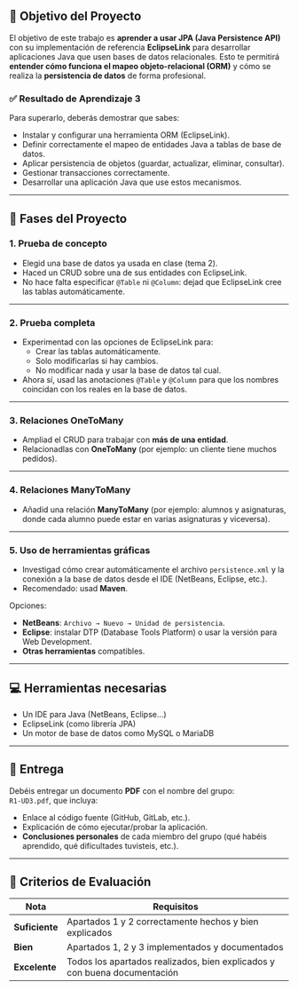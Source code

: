 ## 🧩 **Objetivo del Proyecto**

El objetivo de este trabajo es **aprender a usar JPA (Java Persistence API)** con su implementación de referencia **EclipseLink** para desarrollar aplicaciones Java que usen bases de datos relacionales. Esto te permitirá **entender cómo funciona el mapeo objeto-relacional (ORM)** y cómo se realiza la **persistencia de datos** de forma profesional.

### ✅ Resultado de Aprendizaje 3

Para superarlo, deberás demostrar que sabes:

- Instalar y configurar una herramienta ORM (EclipseLink).
- Definir correctamente el mapeo de entidades Java a tablas de base de datos.
- Aplicar persistencia de objetos (guardar, actualizar, eliminar, consultar).
- Gestionar transacciones correctamente.
- Desarrollar una aplicación Java que use estos mecanismos.
---
## 📌 **Fases del Proyecto**

### 1. **Prueba de concepto**

- Elegid una base de datos ya usada en clase (tema 2).
- Haced un CRUD sobre una de sus entidades con EclipseLink.
- No hace falta especificar `@Table` ni `@Column`: dejad que EclipseLink cree las tablas automáticamente.

---

### 2. **Prueba completa**

- Experimentad con las opciones de EclipseLink para:
    - Crear las tablas automáticamente.
    - Solo modificarlas si hay cambios.
    - No modificar nada y usar la base de datos tal cual.
- Ahora sí, usad las anotaciones `@Table` y `@Column` para que los nombres coincidan con los reales en la base de datos.

---

### 3. **Relaciones OneToMany**

- Ampliad el CRUD para trabajar con **más de una entidad**.
- Relacionadlas con **OneToMany** (por ejemplo: un cliente tiene muchos pedidos).

---

### 4. **Relaciones ManyToMany**

- Añadid una relación **ManyToMany** (por ejemplo: alumnos y asignaturas, donde cada alumno puede estar en varias asignaturas y viceversa).

---

### 5. **Uso de herramientas gráficas**

- Investigad cómo crear automáticamente el archivo `persistence.xml` y la conexión a la base de datos desde el IDE (NetBeans, Eclipse, etc.).
- Recomendado: usad **Maven**.

Opciones:

- **NetBeans**: `Archivo → Nuevo → Unidad de persistencia`.
- **Eclipse**: instalar DTP (Database Tools Platform) o usar la versión para Web Development.
- **Otras herramientas** compatibles.

---

## 💻 Herramientas necesarias

- Un IDE para Java (NetBeans, Eclipse…)
- EclipseLink (como librería JPA)
- Un motor de base de datos como MySQL o MariaDB

---

## 📄 **Entrega**

Debéis entregar un documento **PDF** con el nombre del grupo:  
`R1-UD3.pdf`, que incluya:

- Enlace al código fuente (GitHub, GitLab, etc.).
- Explicación de cómo ejecutar/probar la aplicación.
- **Conclusiones personales** de cada miembro del grupo (qué habéis aprendido, qué dificultades tuvisteis, etc.).

---

## 📝 **Criterios de Evaluación**

|Nota|Requisitos|
|---|---|
|**Suficiente**|Apartados 1 y 2 correctamente hechos y bien explicados|
|**Bien**|Apartados 1, 2 y 3 implementados y documentados|
|**Excelente**|Todos los apartados realizados, bien explicados y con buena documentación|

